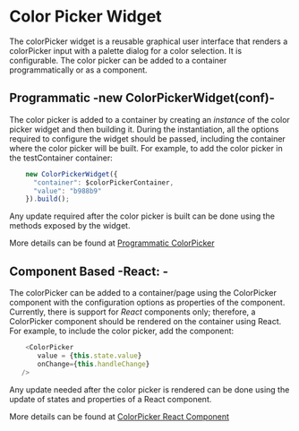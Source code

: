 # Color Picker Widget

The colorPicker widget is a reusable graphical user interface that renders a colorPicker input with a palette dialog for a color selection. It is configurable. The color picker can be added to a container programmatically or as a component.


## Programmatic -new ColorPickerWidget(conf)-
The color picker is added to a container by creating an *instance* of the color picker widget and then building it. During the instantiation, all the options required to configure the widget should be passed, including the container where the color picker will be built. For example, to add the color picker in the testContainer container:

```javascript
    new ColorPickerWidget({
      "container": $colorPickerContainer,
      "value": "b988b9"
    }).build();
```

Any update required after the color picker is built can be done using the methods exposed by the widget.

More details can be found at [Programmatic ColorPicker](public/assets/js/widgets/colorPicker/colorPickerWidget.md)


## Component Based -React: <ColorPicker>-
The colorPicker can be added to a container/page using the ColorPicker component with the configuration options as properties of the component. Currently, there is support for *React* components only; therefore, a ColorPicker component should be rendered on the container using React. For example, to include the color picker, add the component:

```javascript
    <ColorPicker
       value = {this.state.value}
       onChange={this.handleChange}
   />
```

Any update needed after the color picker is rendered can be done using the update of states and properties of a React component.

More details can be found at [ColorPicker React Component](public/assets/js/widgets/colorPicker/react/colorPicker.md)